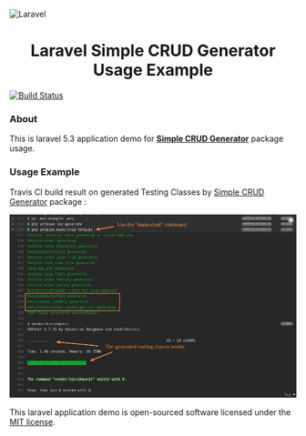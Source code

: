 ![Laravel](https://laravel.com/assets/img/components/logo-laravel.svg)

<h1 align="center">Laravel Simple CRUD Generator Usage Example</h1>

[![Build Status](https://travis-ci.org/nafiesl/simple-crud-generator-example.svg?branch=master)](https://travis-ci.org/nafiesl/simple-crud-generator-example)

### About
This is laravel 5.3 application demo for [**Simple CRUD Generator**](https://packagist.org/packages/luthfi/simple-crud-generator) package usage.

### Usage Example
Travis CI build result on generated Testing Classes by [Simple CRUD Generator](https://packagist.org/packages/luthfi/simple-crud-generator) package :

![Travis CI build result on generated Testing Classes](public/imgs/laravel-simple-crud-generator-usage-example-01.jpg "Travis CI build result on generated Testing Classes")

This laravel application demo is open-sourced software licensed under the [MIT license](LICENSE).
